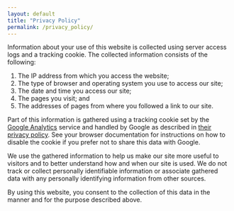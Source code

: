 ```yaml
---
layout: default
title: "Privacy Policy"
permalink: /privacy_policy/
---
```


Information about your use of this website is collected using server access logs and a tracking cookie. The collected information consists of the following:

1. The IP address from which you access the website;
1. The type of browser and operating system you use to access our site;
1. The date and time you access our site;
1. The pages you visit; and
1. The addresses of pages from where you followed a link to our site.

Part of this information is gathered using a tracking cookie set by the [Google Analytics](http://www.google.com/analytics/) service and handled by Google as described in [their privacy policy](http://www.google.com/privacy.html). See your browser documentation for instructions on how to disable the cookie if you prefer not to share this data with Google.

We use the gathered information to help us make our site more useful to visitors and to better understand how and when our site is used. We do not track or collect personally identifiable information or associate gathered data with any personally identifying information from other sources.

By using this website, you consent to the collection of this data in the manner and for the purpose described above.
